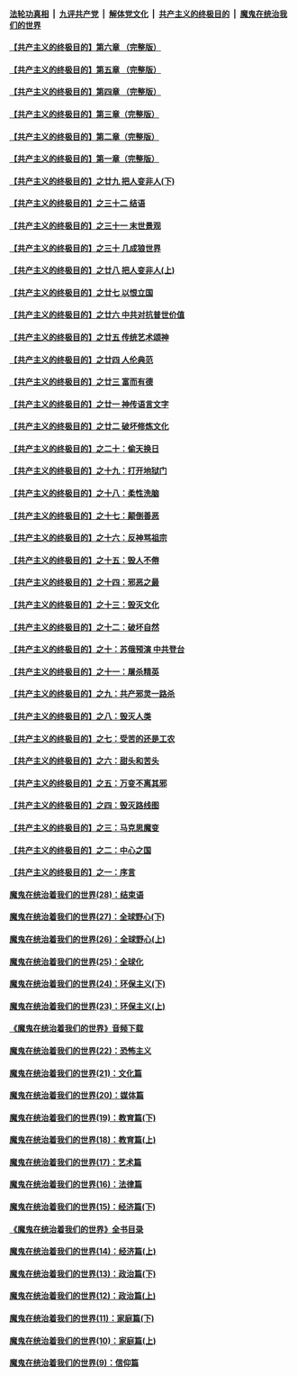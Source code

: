 ####  [法轮功真相](../../../../basic/blob/master/README.md?t=06032301) &nbsp;|&nbsp; [九评共产党](../../../../9ping.md/blob/master/README.md?t=06032301) &nbsp;|&nbsp; [解体党文化](../../../../jtdwh.md/blob/master/README.md?t=06032301)  &nbsp;|&nbsp; [共产主义的终极目的](../../../../gczydzjmd.md/blob/master/README.md?t=06032301) &nbsp;|&nbsp; [魔鬼在统治我们的世界](../../../../mgztzwmdsj.md/blob/master/README.md?t=06032301) 

#### [【共产主义的终极目的】第六章 （完整版）](../pages/nsc422/n11428913.md?t=06032301) 

#### [【共产主义的终极目的】第五章 （完整版）](../pages/nsc422/n11428912.md?t=06032301) 

#### [【共产主义的终极目的】第四章 （完整版）](../pages/nsc422/n11428907.md?t=06032301) 

#### [【共产主义的终极目的】第三章（完整版）](../pages/nsc422/n11428848.md?t=06032301) 

#### [【共产主义的终极目的】第二章（完整版）](../pages/nsc422/n11428831.md?t=06032301) 

#### [【共产主义的终极目的】第一章（完整版）](../pages/nsc422/n11417651.md?t=06032301) 

#### [【共产主义的终极目的】之廿九 把人变非人(下)](../pages/nsc422/n11344140.md?t=06032301) 

#### [【共产主义的终极目的】之三十二 结语](../pages/nsc422/n11360535.md?t=06032301) 

#### [【共产主义的终极目的】之三十一 末世景观](../pages/nsc422/n11351129.md?t=06032301) 

#### [【共产主义的终极目的】之三十 几成狼世界](../pages/nsc422/n11348280.md?t=06032301) 

#### [【共产主义的终极目的】之廿八 把人变非人(上)](../pages/nsc422/n11340492.md?t=06032301) 

#### [【共产主义的终极目的】之廿七 以恨立国](../pages/nsc422/n11336944.md?t=06032301) 

#### [【共产主义的终极目的】之廿六 中共对抗普世价值](../pages/nsc422/n11324785.md?t=06032301) 

#### [【共产主义的终极目的】之廿五 传统艺术颂神](../pages/nsc422/n11296396.md?t=06032301) 

#### [【共产主义的终极目的】之廿四 人伦典范](../pages/nsc422/n11296397.md?t=06032301) 

#### [【共产主义的终极目的】之廿三 富而有德](../pages/nsc422/n11283598.md?t=06032301) 

#### [【共产主义的终极目的】之廿一 神传语言文字](../pages/nsc422/n11263265.md?t=06032301) 

#### [【共产主义的终极目的】之廿二 破坏修炼文化](../pages/nsc422/n11245728.md?t=06032301) 

#### [【共产主义的终极目的】之二十：偷天换日](../pages/nsc422/n11238846.md?t=06032301) 

#### [【共产主义的终极目的】之十九：打开地狱门](../pages/nsc422/n11206376.md?t=06032301) 

#### [【共产主义的终极目的】之十八：柔性洗脑](../pages/nsc422/n11199994.md?t=06032301) 

#### [【共产主义的终极目的】之十七：颠倒善恶](../pages/nsc422/n11179782.md?t=06032301) 

#### [【共产主义的终极目的】之十六：反神骂祖宗](../pages/nsc422/n11166798.md?t=06032301) 

#### [【共产主义的终极目的】之十五：毁人不倦](../pages/nsc422/n11166792.md?t=06032301) 

#### [【共产主义的终极目的】之十四：邪恶之最](../pages/nsc422/n11150249.md?t=06032301) 

#### [【共产主义的终极目的】之十三：毁灭文化](../pages/nsc422/n11135227.md?t=06032301) 

#### [【共产主义的终极目的】之十二：破坏自然](../pages/nsc422/n11135214.md?t=06032301) 

#### [【共产主义的终极目的】之十：苏俄预演 中共登台](../pages/nsc422/n11118424.md?t=06032301) 

#### [【共产主义的终极目的】之十一：屠杀精英](../pages/nsc422/n11118442.md?t=06032301) 

#### [【共产主义的终极目的】之九：共产邪灵一路杀](../pages/nsc422/n11114139.md?t=06032301) 

#### [【共产主义的终极目的】之八：毁灭人类](../pages/nsc422/n11108503.md?t=06032301) 

#### [【共产主义的终极目的】之七：受苦的还是工农](../pages/nsc422/n11101809.md?t=06032301) 

#### [【共产主义的终极目的】之六：甜头和苦头](../pages/nsc422/n11096971.md?t=06032301) 

#### [【共产主义的终极目的】之五：万变不离其邪](../pages/nsc422/n11091285.md?t=06032301) 

#### [【共产主义的终极目的】之四：毁灭路线图](../pages/nsc422/n11086284.md?t=06032301) 

#### [【共产主义的终极目的】之三：马克思魔变](../pages/nsc422/n11061941.md?t=06032301) 

#### [【共产主义的终极目的】之二：中心之国](../pages/nsc422/n11047728.md?t=06032301) 

#### [【共产主义的终极目的】之一：序言](../pages/nsc422/n11086077.md?t=06032301) 

#### [魔鬼在统治着我们的世界(28)：结束语](../pages/nsc422/n10936246.md?t=06032301) 

#### [魔鬼在统治着我们的世界(27)：全球野心(下)](../pages/nsc422/n10928319.md?t=06032301) 

#### [魔鬼在统治着我们的世界(26)：全球野心(上)](../pages/nsc422/n10900318.md?t=06032301) 

#### [魔鬼在统治着我们的世界(25)：全球化](../pages/nsc422/n10788205.md?t=06032301) 

#### [魔鬼在统治着我们的世界(24)：环保主义(下)](../pages/nsc422/n10695307.md?t=06032301) 

#### [魔鬼在统治着我们的世界(23)：环保主义(上)](../pages/nsc422/n10688613.md?t=06032301) 

#### [《魔鬼在统治着我们的世界》音频下载](../pages/nsc422/n10635553.md?t=06032301) 

#### [魔鬼在统治着我们的世界(22)：恐怖主义](../pages/nsc422/n10614727.md?t=06032301) 

#### [魔鬼在统治着我们的世界(21)：文化篇](../pages/nsc422/n10597706.md?t=06032301) 

#### [魔鬼在统治着我们的世界(20)：媒体篇](../pages/nsc422/n10586579.md?t=06032301) 

#### [魔鬼在统治着我们的世界(19)：教育篇(下)](../pages/nsc422/n10564808.md?t=06032301) 

#### [魔鬼在统治着我们的世界(18)：教育篇(上)](../pages/nsc422/n10526970.md?t=06032301) 

#### [魔鬼在统治着我们的世界(17)：艺术篇](../pages/nsc422/n10499093.md?t=06032301) 

#### [魔鬼在统治着我们的世界(16)：法律篇](../pages/nsc422/n10485969.md?t=06032301) 

#### [魔鬼在统治着我们的世界(15)：经济篇(下)](../pages/nsc422/n10469975.md?t=06032301) 

#### [《魔鬼在统治着我们的世界》全书目录](../pages/nsc422/n10464261.md?t=06032301) 

#### [魔鬼在统治着我们的世界(14)：经济篇(上)](../pages/nsc422/n10457370.md?t=06032301) 

#### [魔鬼在统治着我们的世界(13)：政治篇(下)](../pages/nsc422/n10448270.md?t=06032301) 

#### [魔鬼在统治着我们的世界(12)：政治篇(上)](../pages/nsc422/n10444576.md?t=06032301) 

#### [魔鬼在统治着我们的世界(11)：家庭篇(下)](../pages/nsc422/n10440961.md?t=06032301) 

#### [魔鬼在统治着我们的世界(10)：家庭篇(上)](../pages/nsc422/n10435448.md?t=06032301) 

#### [魔鬼在统治着我们的世界(9)：信仰篇](../pages/nsc422/n10432159.md?t=06032301) 

